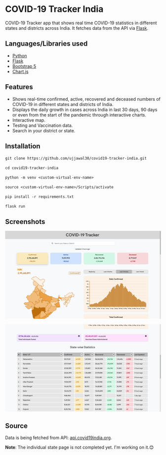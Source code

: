 # COVID-19 Tracker India

COVID-19 Tracker app that shows real time COVID-19 statistics in different states and districts across India. It fetches data from the API via [Flask](https://flask.palletsprojects.com/en/2.0.x/).

## Languages/Libraries used

- [Python](http://python.org/)
- [Flask](https://flask.palletsprojects.com/en/2.0.x/)
- [Bootstrap 5](http://getbootstrap.com/)
- [Chart.js](https://www.chartjs.org/)

## Features

- Shows real-time confirmed, active, recovered and deceased numbers of COVID-19 in different states and districts of India.
- Displays the daily growth in cases across India in last 30 days, 90 days or even from the start of the pandemic through interactive charts.
- Interactive map.
- Testing and Vaccination data.
- Search in your district or state.

## Installation

`git clone https://github.com/ujjawal30/covid19-tracker-india.git`

`cd covid19-tracker-india`

`python -m venv <custom-virtual-env-name>`

`source <custom-virtual-env-name>/Scripts/activate`

`pip install -r requirements.txt`

`flask run`

## Screenshots

![Homepage 1](screenshots\indexpage1.png)

![Homepage 2](screenshots\indexpage2.png)

## Source

Data is being fetched from API: [api.covid19india.org](https://api.covid19india.org).

**Note**: The individual state page is not completed yet. I'm working on it.😊
